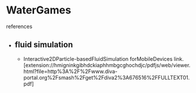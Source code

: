 # WaterGames


references
 
 - ## fluid simulation 
    - Interactive2DParticle-basedFluidSimulation forMobileDevices
      link. [extension://hmigninkgibhdckiaphhmbgcghochdjc/pdfjs/web/viewer.html?file=http%3A%2F%2Fwww.diva-portal.org%2Fsmash%2Fget%2Fdiva2%3A676516%2FFULLTEXT01.pdf]
